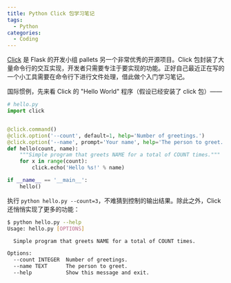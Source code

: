 ```yaml
---
title: Python Click 包学习笔记
tags:
  - Python
categories:
  - Coding
---
```


[Click](https://pypi.python.org/pypi/click) 是 Flask 的开发小组 pallets 另一个非常优秀的开源项目。Click 包封装了大量命令行的交互实现，开发者只需要专注于要实现的功能。正好自己最近正在写的一个小工具需要在命令行下进行文件处理，借此做个入门学习笔记。

<!-- more -->

国际惯例，先来看 Click 的 "Hello World" 程序（假设已经安装了 click 包）——

```python
# hello.py
import click


@click.command()
@click.option('--count', default=1, help='Number of greetings.')
@click.option('--name', prompt='Your name', help='The person to greet.')
def hello(count, name):
    """Simple program that greets NAME for a total of COUNT times."""
    for x in range(count):
        click.echo('Hello %s!' % name)

if __name__ == '__main__':
    hello()
```

执行 `python hello.py --count=3`，不难猜到控制的输出结果。除此之外，Click 还悄悄实现了更多的功能：

```bash
$ python hello.py --help
Usage: hello.py [OPTIONS]

  Simple program that greets NAME for a total of COUNT times.

Options:
  --count INTEGER  Number of greetings.
  --name TEXT      The person to greet.
  --help           Show this message and exit.
```

